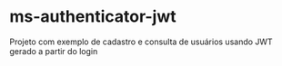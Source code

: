 # ms-authenticator-jwt
Projeto com exemplo de cadastro e consulta de usuários usando JWT gerado a partir do login
